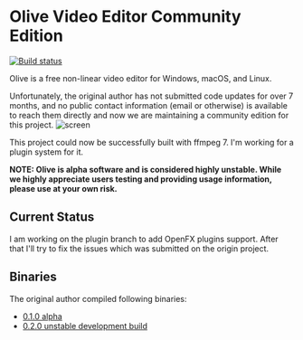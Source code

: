 # Olive Video Editor Community Edition

[![Build status](https://github.com/OliveCommunity/olive/workflows/CI/badge.svg?branch=master)](https://github.com/OliveCommunity/olive/actions?query=branch%3Amaster)

Olive is a free non-linear video editor for Windows, macOS, and Linux.

Unfortunately, the original author has not submitted code updates for over 7 months, and no public contact information (email or otherwise) is available to reach them directly and now we are maintaining a community edition for this project.
![screen](https://olivevideoeditor.org/img/020-2.png)

This project could now be successfully built with ffmpeg 7. I'm working for a plugin system for it.

**NOTE: Olive is alpha software and is considered highly unstable. While we highly appreciate users testing and providing usage information, please use at your own risk.**

## Current Status

I am working on the plugin branch to add OpenFX plugins support. After that I'll try to fix the issues which was submitted on the origin project.

## Binaries
The original author compiled following binaries:
- [0.1.0 alpha](https://github.com/olive-editor/olive/releases/tag/0.1.0)
- [0.2.0 unstable development build](https://github.com/olive-editor/olive/releases/tag/0.2.0-nightly)